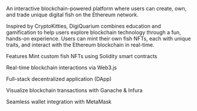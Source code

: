 An interactive blockchain-powered platform where users can create, own, and trade unique digital fish on the Ethereum network.

Inspired by CryptoKitties, DigiQuarium combines education and gamification to help users explore blockchain technology through a fun, hands-on experience. Users can mint their own fish NFTs, each with unique traits, and interact with the Ethereum blockchain in real-time.

Features
Mint custom fish NFTs using Solidity smart contracts

Real-time blockchain interactions via Web3.js

Full-stack decentralized application (DApp)

Visualize blockchain transactions with Ganache & Infura

Seamless wallet integration with MetaMask
